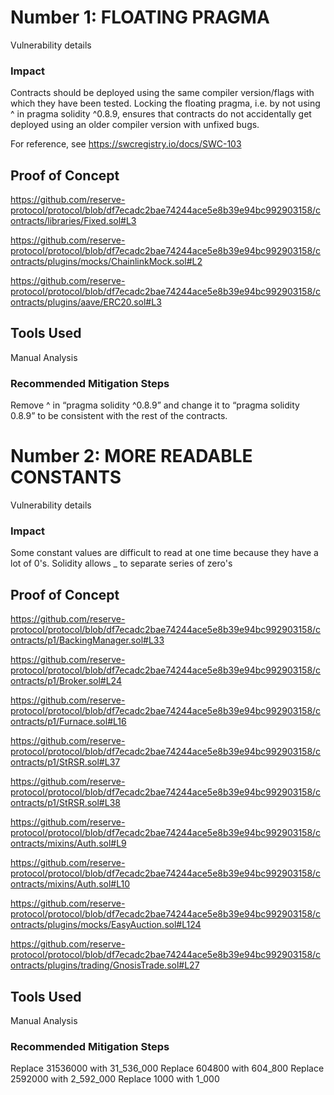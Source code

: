 # Number 1: FLOATING PRAGMA

Vulnerability details

### Impact

Contracts should be deployed using the same compiler version/flags with which they have been tested. Locking the floating pragma, i.e. by not using ^ in pragma solidity ^0.8.9, ensures that contracts do not accidentally get deployed using an older compiler version with unfixed bugs.

For reference, see https://swcregistry.io/docs/SWC-103


## Proof of Concept

https://github.com/reserve-protocol/protocol/blob/df7ecadc2bae74244ace5e8b39e94bc992903158/contracts/libraries/Fixed.sol#L3 

https://github.com/reserve-protocol/protocol/blob/df7ecadc2bae74244ace5e8b39e94bc992903158/contracts/plugins/mocks/ChainlinkMock.sol#L2 

https://github.com/reserve-protocol/protocol/blob/df7ecadc2bae74244ace5e8b39e94bc992903158/contracts/plugins/aave/ERC20.sol#L3 


## Tools Used

Manual Analysis

### Recommended Mitigation Steps

Remove ^ in “pragma solidity ^0.8.9” and change it to “pragma solidity 0.8.9” to be consistent with the rest of the contracts.

# Number 2: MORE READABLE CONSTANTS

Vulnerability details

### Impact

Some constant values are difficult to read at one time because they have a lot of 0's.
Solidity allows _ to separate series of zero's

## Proof of Concept

https://github.com/reserve-protocol/protocol/blob/df7ecadc2bae74244ace5e8b39e94bc992903158/contracts/p1/BackingManager.sol#L33 

https://github.com/reserve-protocol/protocol/blob/df7ecadc2bae74244ace5e8b39e94bc992903158/contracts/p1/Broker.sol#L24 

https://github.com/reserve-protocol/protocol/blob/df7ecadc2bae74244ace5e8b39e94bc992903158/contracts/p1/Furnace.sol#L16 

https://github.com/reserve-protocol/protocol/blob/df7ecadc2bae74244ace5e8b39e94bc992903158/contracts/p1/StRSR.sol#L37 

https://github.com/reserve-protocol/protocol/blob/df7ecadc2bae74244ace5e8b39e94bc992903158/contracts/p1/StRSR.sol#L38 

https://github.com/reserve-protocol/protocol/blob/df7ecadc2bae74244ace5e8b39e94bc992903158/contracts/mixins/Auth.sol#L9 

https://github.com/reserve-protocol/protocol/blob/df7ecadc2bae74244ace5e8b39e94bc992903158/contracts/mixins/Auth.sol#L10 

https://github.com/reserve-protocol/protocol/blob/df7ecadc2bae74244ace5e8b39e94bc992903158/contracts/plugins/mocks/EasyAuction.sol#L124 

https://github.com/reserve-protocol/protocol/blob/df7ecadc2bae74244ace5e8b39e94bc992903158/contracts/plugins/trading/GnosisTrade.sol#L27 

## Tools Used

Manual Analysis

### Recommended Mitigation Steps

Replace 31536000 with 31_536_000
Replace 604800 with 604_800
Replace 2592000 with 2_592_000
Replace 1000 with 1_000

